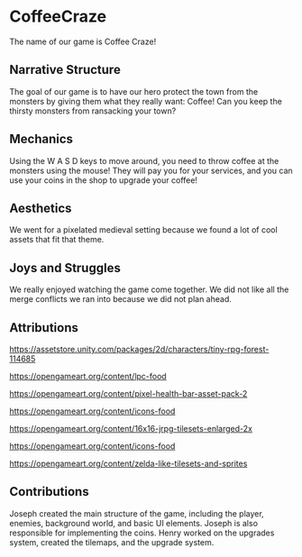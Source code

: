 # CoffeeCraze
The name of our game is Coffee Craze!
## Narrative Structure
The goal of our game is to have our hero protect the town from the monsters by giving them what they really want: Coffee! Can you keep the thirsty monsters from ransacking your town?
## Mechanics
Using the W A S D keys to move around, you need to throw coffee at the monsters using the mouse! They will pay you for your services, and you can use your coins in the shop to upgrade your coffee!
## Aesthetics
We went for a pixelated medieval setting because we found a lot of cool assets that fit that theme.
## Joys and Struggles
We really enjoyed watching the game come together. We did not like all the merge conflicts we ran into because we did not plan ahead.
## Attributions
https://assetstore.unity.com/packages/2d/characters/tiny-rpg-forest-114685

https://opengameart.org/content/lpc-food

https://opengameart.org/content/pixel-health-bar-asset-pack-2

https://opengameart.org/content/icons-food

https://opengameart.org/content/16x16-jrpg-tilesets-enlarged-2x

https://opengameart.org/content/icons-food

https://opengameart.org/content/zelda-like-tilesets-and-sprites
## Contributions
Joseph created the main structure of the game, including the player, enemies, background world, and basic UI elements. Joseph is also responsible for implementing the coins. Henry worked on the upgrades system, created the tilemaps, and the upgrade system.
